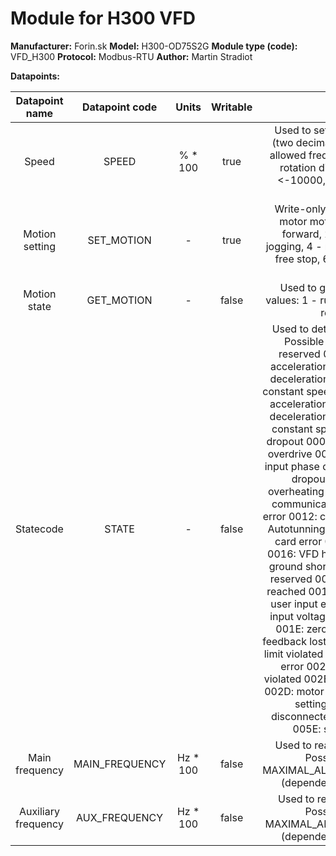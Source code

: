 # Module for H300 VFD

**Manufacturer:**  Forin.sk
**Model:** H300-OD75S2G
**Module type (code):**  VFD_H300
**Protocol:** Modbus-RTU
**Author:** Martin Stradiot

**Datapoints:**

| Datapoint name | Datapoint code | Units | Writable | Description |
|:-:|:-:|:-:|:-:|:-:|
| Speed | SPEED | % * 100| true | Used to set frequency in percentage (two decimals precision) of maximum allowed frequency. Sign dependent on rotation direction. Possible values: <-10000,10000> for -100,00% - 100.00%. |
| Motion setting | SET_MOTION | - | true | Write-only datapoint used to control motor motion. Possible values: 1 - forward, 2 - reverse, 3 - forward jogging, 4 - reverse jogging, 5 - break-free stop, 6 - stop using breaks, 7 - error reset. |
| Motion state | GET_MOTION | - | false | Used to get motion state. Possible values: 1 - running forward, 2 - running reverse, 3 - stop |
| Statecode | STATE | - | false | Used to determine error state of VFD. Possible values: 0000: ok 0001: reserved 0002: overcurrent during acceleration 0003: overcurrent during deceleration 0004: overcurrent during constant speed 0005: overvoltage during acceleration 0006: overvoltage during deceleration 0007: overvoltage during constant speed 0008: control voltage dropout 0009: undervoltage 000A: VFD overdrive 000B: motor overdrive 000C: input phase dropout 000D: output phase dropout 000E: power module overheating 000F: external error 0010: communication error 0011: contactor error 0012: current detection error 0013: Autotunning error 0014: encoder or PG card error 0015: VFD EEPROM error 0016: VFD hardware error 0017: motor ground shortcut 0018: reserved 0019: reserved 001A: accumulative run time reached 001B: user input error 1 001C: user input error 2 001D: accumulative input voltage connection time reached 001E: zero load 001F: PID regulator feedback lost 0028: pulse control current limit violated 0029: runtime motor switch error 002A: speed error toleration violated 002B: motor speed limit violated 002D: motor overheating 005A: encoder setting error 005B: encoder disconnected 005C: init position error 005E: speed feedback error.
| Main frequency | MAIN_FREQUENCY | Hz * 100 | false | Used to read actual main frequency. Possible values: <0,+/- MAXIMAL_ALLOWED_MAIN_FREQENCY> (dependent on rotation direction). |
| Auxiliary frequency | AUX_FREQUENCY | Hz * 100 | false | Used to read actual aux frequency. Possible values: <0,+/- MAXIMAL_ALLOWED_AUX_FREQENCY> (dependent on rotation direction). |
